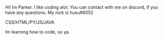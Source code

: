 Hi! Im Parker. I like coding alot. You can contact with me on discord, if you have any questions. My nick is husu#6052

CSS/HTML/PY/JS/JAVA

Im learning how to code, so ya.
<!---
parkerstradiva/parkerstradiva is a ✨ special ✨ repository because its `README.md` (this file) appears on your GitHub profile.
You can click the Preview link to take a look at your changes.
--->
